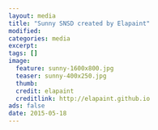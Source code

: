 ```yaml
---
layout: media
title: "Sunny SNSD created by Elapaint"
modified:
categories: media
excerpt:
tags: []
image:
  feature: sunny-1600x800.jpg
  teaser: sunny-400x250.jpg
  thumb:
  credit: elapaint
  creditlink: http://elapaint.github.io
ads: false
date: 2015-05-18
---
```




